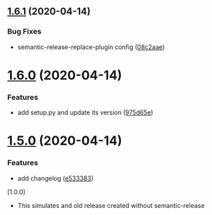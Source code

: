 ## [1.6.1](https://github.com/christiansiegel/semantic-release-playground/compare/v1.6.0...v1.6.1) (2020-04-14)


### Bug Fixes

* semantic-release-replace-plugin config ([08c2aae](https://github.com/christiansiegel/semantic-release-playground/commit/08c2aae24ed3fd39f1a962e00af4a5dd9eb68738))

# [1.6.0](https://github.com/christiansiegel/semantic-release-playground/compare/v1.5.0...v1.6.0) (2020-04-14)


### Features

* add setup.py and update its version ([975d65e](https://github.com/christiansiegel/semantic-release-playground/commit/975d65e0e7f0ef2c4d838e8eee83e01ab64cb810))

# [1.5.0](https://github.com/christiansiegel/semantic-release-playground/compare/v1.4.0...v1.5.0) (2020-04-14)


### Features

* add changelog ([e533383](https://github.com/christiansiegel/semantic-release-playground/commit/e5333833274744277c00e4e96db2ec12d02f0a73))

[1.0.0]

- This simulates and old release created without semantic-release
